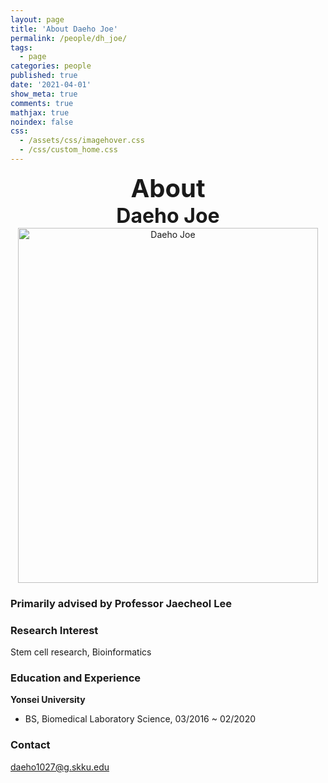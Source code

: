 ```yaml
---
layout: page
title: 'About Daeho Joe'
permalink: /people/dh_joe/
tags:
  - page
categories: people
published: true
date: '2021-04-01'
show_meta: true
comments: true
mathjax: true
noindex: false
css: 
  - /assets/css/imagehover.css
  - /css/custom_home.css
---
```


<style>
.center{
  text-align: center;
}
</style>  

<link
    rel="stylesheet"
    href="https://cdnjs.cloudflare.com/ajax/libs/font-awesome/5.8.2/css/all.min.css"
  />

<div class="center"><div style="font-weight: bold; font-size: 40px;">
About</div></div>
<div class="center"><div style="font-weight: bold; font-size: 32px;">
Daeho Joe
</div></div>


<div class="center">
    <img src="{{ site.url }}/assets/img/people/dh_joe.png" width="480px" height="568px" alt="Daeho Joe" />
</div>

### **Primarily advised by Professor Jaecheol Lee**

### **Research Interest**
Stem cell research, Bioinformatics

### **Education and Experience**

**Yonsei University**
- BS, Biomedical Laboratory Science, 03/2016 ~ 02/2020

### **Contact**
<i class="fa fa-paper-plane"></i> daeho1027@g.skku.edu
